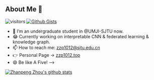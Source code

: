 ## About Me 👋 
![visitors](https://visitor-badge.glitch.me/badge?page_id=zzp1012.zzp1012) [![Github Gists](https://img.shields.io/github/followers/zzp1012)](https://gist.github.com/zzp1012)
- 🌱 I’m an undergraduate student in @UMJI-SJTU now.
- 😂 Currently working on interpretable CNN & federated learning & knowledge graph.
- 📫 How to reach me: zzp1012@sjtu.edu.cn
- 👉 Personal Page -> [zzp1012.top](http://zzp1012.top/)
- 😄 Be like A Five! 
-->

[![Zhanpeng Zhou's github stats](https://github-readme-stats.vercel.app/api?username=zzp1012)](https://github.com/anuraghazra/github-readme-stats)
